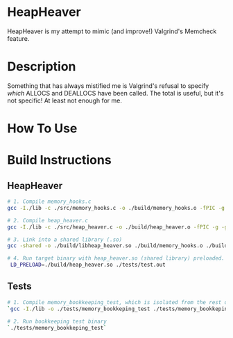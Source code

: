 # HeapHeaver 
HeapHeaver is my attempt to mimic (and improve!) Valgrind's Memcheck feature.

# Description

Something that has always mistified me is Valgrind's refusal to specify *which* ALLOCS and DEALLOCS have been called. The total is useful, but it's not specific! At least not enough for me. 

# How To Use

# Build Instructions

## HeapHeaver

```bash
# 1. Compile memory_hooks.c
gcc -I./lib -c ./src/memory_hooks.c -o ./build/memory_hooks.o -fPIC -g -ggdb

# 2. Compile heap_heaver.c
gcc -I./lib -c ./src/heap_heaver.c -o ./build/heap_heaver.o -fPIC -g -ggdb

# 3. Link into a shared library (.so)
gcc -shared -o ./build/libheap_heaver.so ./build/memory_hooks.o ./build/heap_heaver.o -ldl

# 4. Run target binary with heap_heaver.so (shared library) preloaded.
 LD_PRELOAD=./build/heap_heaver.so ./tests/test.out
```
## Tests
```bash
# 1. Compile memory_bookkeeping_test, which is isolated from the rest of HeapHeaver
`gcc -I./lib -o ./tests/memory_bookkeping_test ./tests/memory_bookkeping_test.c ./src/memory_bookkeeping.c`

# 2. Run bookkeeping test binary
`./tests/memory_bookkeping_test`
```
